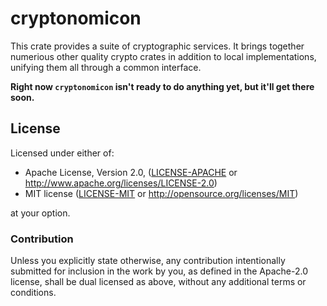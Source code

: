 # cryptonomicon 

This crate provides a suite of cryptographic services. It brings together numerious other quality crypto crates in addition to local implementations, unifying them all through a common interface.

**Right now `cryptonomicon` isn't ready to do anything yet, but it'll get there soon.**

## License

Licensed under either of:

 * Apache License, Version 2.0, ([LICENSE-APACHE](LICENSE-APACHE) or http://www.apache.org/licenses/LICENSE-2.0)
 * MIT license ([LICENSE-MIT](LICENSE-MIT) or http://opensource.org/licenses/MIT)

at your option.

### Contribution

Unless you explicitly state otherwise, any contribution intentionally submitted for inclusion in the work by you, as defined in the Apache-2.0 license, shall be dual licensed as above, without any additional terms or conditions.
